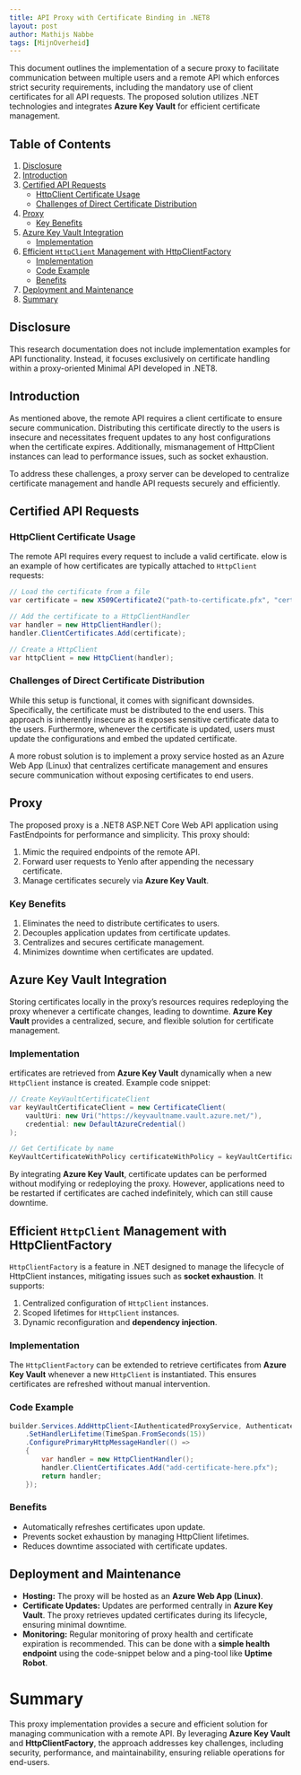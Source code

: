 ```yaml
---
title: API Proxy with Certificate Binding in .NET8
layout: post
author: Mathijs Nabbe
tags: [MijnOverheid]
---
```


This document outlines the implementation of a secure proxy to facilitate communication between multiple users and a remote API which enforces strict security requirements, including the mandatory use of client certificates for all API requests. The proposed solution utilizes .NET technologies and integrates **Azure Key Vault** for efficient certificate management.

## Table of Contents
1. [Disclosure](#disclosure)  
2. [Introduction](#introduction)  
3. [Certified API Requests](#certified-api-requests)  
   - [HttpClient Certificate Usage](#httpclient-certificate-usage)  
   - [Challenges of Direct Certificate Distribution](#challenges-of-direct-certificate-distribution)  
4. [Proxy](#proxy)  
   - [Key Benefits](#key-benefits)  
5. [Azure Key Vault Integration](#azure-key-vault-integration)  
   - [Implementation](#implementation)  
6. [Efficient `HttpClient` Management with HttpClientFactory](#efficient-httpclient-management-with-httpclientfactory)  
   - [Implementation](#implementation)  
   - [Code Example](#code-example)  
   - [Benefits](#benefits)  
7. [Deployment and Maintenance](#deployment-and-maintenance)  
8. [Summary](#summary)  


## Disclosure
This research documentation does not include implementation examples for API functionality. Instead, it focuses exclusively on certificate handling within a proxy-oriented Minimal API developed in .NET8.

## Introduction
As mentioned above, the remote API requires a client certificate to ensure secure communication. Distributing this certificate directly to the users is insecure and necessitates frequent updates to any host configurations when the certificate expires. Additionally, mismanagement of HttpClient instances can lead to performance issues, such as socket exhaustion.

To address these challenges, a proxy server can be developed to centralize certificate management and handle API requests securely and efficiently.

## Certified API Requests
### HttpClient Certificate Usage
The remote API requires every request to include a valid certificate. elow is an example of how certificates are typically attached to `HttpClient` requests:

```csharp
// Load the certificate from a file
var certificate = new X509Certificate2("path-to-certificate.pfx", "certificate-password");

// Add the certificate to a HttpClientHandler
var handler = new HttpClientHandler();
handler.ClientCertificates.Add(certificate);

// Create a HttpClient
var httpClient = new HttpClient(handler);
```

### Challenges of Direct Certificate Distribution
While this setup is functional, it comes with significant downsides. Specifically, the certificate must be distributed to the end users. This approach is inherently insecure as it exposes sensitive certificate data to the users. Furthermore, whenever the certificate is updated, users must update the configurations and embed the updated certificate.

A more robust solution is to implement a proxy service hosted as an Azure Web App (Linux) that centralizes certificate management and ensures secure communication without exposing certificates to end users.

## Proxy
The proposed proxy is a .NET8 ASP.NET Core Web API application using FastEndpoints for performance and simplicity. This proxy should:

1. Mimic the required endpoints of the remote API.
2. Forward user requests to Yenlo after appending the necessary certificate.
3. Manage certificates securely via **Azure Key Vault**.

### Key Benefits
1. Eliminates the need to distribute certificates to users.
2. Decouples application updates from certificate updates.
3. Centralizes and secures certificate management.
4. Minimizes downtime when certificates are updated.

## Azure Key Vault Integration
Storing certificates locally in the proxy’s resources requires redeploying the proxy whenever a certificate changes, leading to downtime. **Azure Key Vault** provides a centralized, secure, and flexible solution for certificate management.

### Implementation
ertificates are retrieved from **Azure Key Vault** dynamically when a new `HttpClient` instance is created. Example code snippet:

```csharp
// Create KeyVaultCertificateClient
var keyVaultCertificateClient = new CertificateClient(
    vaultUri: new Uri("https://keyvaultname.vault.azure.net/"),
    credential: new DefaultAzureCredential()
);

// Get Certificate by name
KeyVaultCertificateWithPolicy certificateWithPolicy = keyVaultCertificateClient.GetCertificate("certificate-name");
```

By integrating **Azure Key Vault**, certificate updates can be performed without modifying or redeploying the proxy. However, applications need to be restarted if certificates are cached indefinitely, which can still cause downtime.

## Efficient `HttpClient` Management with HttpClientFactory
`HttpClientFactory` is a feature in .NET designed to manage the lifecycle of HttpClient instances, mitigating issues such as **socket exhaustion**. It supports:

1. Centralized configuration of `HttpClient` instances.
2. Scoped lifetimes for `HttpClient` instances.
3. Dynamic reconfiguration and **dependency injection**.

### Implementation
The `HttpClientFactory` can be extended to retrieve certificates from **Azure Key Vault** whenever a new `HttpClient` is instantiated. This ensures certificates are refreshed without manual intervention.

### Code Example
```csharp
builder.Services.AddHttpClient<IAuthenticatedProxyService, AuthenticatedProxyService>()
    .SetHandlerLifetime(TimeSpan.FromSeconds(15))
    .ConfigurePrimaryHttpMessageHandler(() =>
    {
        var handler = new HttpClientHandler();
        handler.ClientCertificates.Add("add-certificate-here.pfx");
        return handler;
    });
```

### Benefits
* Automatically refreshes certificates upon update.
* Prevents socket exhaustion by managing HttpClient lifetimes.
* Reduces downtime associated with certificate updates.

## Deployment and Maintenance
* **Hosting:** The proxy will be hosted as an **Azure Web App (Linux)**.
* **Certificate Updates:** Updates are performed centrally in **Azure Key Vault**. The proxy retrieves updated certificates during its lifecycle, ensuring minimal downtime.
* **Monitoring:** Regular monitoring of proxy health and certificate expiration is recommended. This can be done with a **simple health endpoint** using the code-snippet below and a ping-tool like **Uptime Robot**.

# Summary
This proxy implementation provides a secure and efficient solution for managing communication with a remote API. By leveraging **Azure Key Vault** and **HttpClientFactory**, the approach addresses key challenges, including security, performance, and maintainability, ensuring reliable operations for end-users.